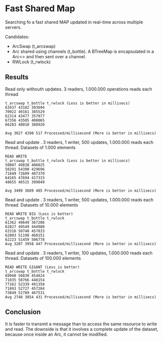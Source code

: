 # Fast Shared Map
Searching fo a fast shared MAP updated in real-time across multiple servers.

Candidates:
* ArcSwap (t_arcswap) 
* Arc<Map> shared using channels (t_bottle). A BTreeMap is encapsulated in a Arc<> and then sent over a channel.
* RWLock (t_rwlock)

## Results

Read only withouth updates. 3 readers, 1.000.000 operations reads each thread
```
t_arcswap t_bottle t_rwlock (Less is better in millisecs)
63437 43182 393694
70922 49161 385529
62314 43477 357077
67356 43505 408065
66283 48010 388920

Avg 3027 4398 517 Processed/millisecond (More is better in millisecs)

```

Read and update . 3 readers, 1 writer, 500 updates, 1.000.000 reads each thread. Datasets of 1.000 elements
```
READ WRITE
t_arcswap t_bottle t_rwlock (Less is better in millisecs)
50807 49838 406025
50291 54390 429696
71849 72609 407370
64165 47694 417333
48655 46515 399049

Avg 3499 3689 485 Processed/millisecond (More is better in millisecs)
```

Read and update . 3 readers, 1 writer, 500 updates, 1.000.000 reads each thread. Datasets of 10.000 elements
```
READ WRITE BIG (Less is better)
t_arcswap t_bottle t_rwlock
61362 49649 367206
62827 49549 444980
63316 50748 457833
62003 51198 460151
62223 51459 506778
Avg 3207 3958 447 Processed/millisecond (More is better in millisecs)
```

Read and update . 3 readers, 1 writer, 100 updates, 1.000.000 reads each thread. Datasets of 100.000 elements
```
READ WRITE GIGANT (Less is better)
t_arcswap t_bottle t_rwlock
69940 50830 454824
71035 50766 448154
77162 52339 491358
71893 52727 457284
73849 52789 467531
Avg 2748 3854 431 Processed/millisecond (More is better in millisecs)
```


## Conclusion
It is faster to transmit a message than to access the same resource to write and read. The downside is that it involves a complete update of the dataset, because once inside an Arc, it cannot be modified. 